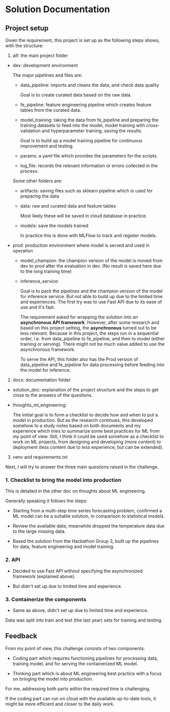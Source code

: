 # Solution Documentation

## Project setup

Given the requirement, this project is set up as the following steps shows, with the structure:

1. alf: the main project folder

- dev: development environment

    The major pipelines and files are:

    - data_pipeline: imports and cleans the data, and check data quality

        Goal is to create curated data based on the raw data. 

    - fe_pipeline: feature engineering pipeline which creates feature tables from the curated data.

    - model_training: taking the data from fe_pipeline and preparing the training datasets to feed into the model, model training with cross-validation and hyperparameter training, saving the results. 

        Goal is to build up a model training pipeline for continuous improvement and testing. 

    - params: a yaml file which provides the parameters for the scripts.

    - log_file: records the relevant information or errors collected in the process. 

    Some other folders are:
    - artifacts: saving files such as sklearn pipeline which is used for preparing the data

    - data: raw and curated data and feature tables
    
        Most likely these will be saved in cloud database in practice. 

    - models: save the models trained

        In practice this is done with MLFlow to track and register models.
    

- prod: production environment where model is served and used in operation

    - model_champion: the champion version of the model is moved from dev to prod after the evaluation in dev. (No result is saved here due to the long training time)

    - inference_service: 

        Goal is to pack the pipelines and the champion version of the model for inference service. But not able to build up due to the limited time and experiences. The first try was to use Fast API due to its ease of use and it's fast. 

        The requirement asked for wrapping the solution into an **asynchronous API framework**. However, after some research and based on this project setting, the **asynchronous** turned out to be less relevant. Because in this project, the steps run in a sequential order, i.e. from data_pipeline to fe_pipeline, and then to model (either training or serving). There might not be much value added to use the asynchronous framework.

        To serve the API, this folder also has the Prod version of data_pipeline and fe_pipeline for data processing before feeding into the model for inference.


2. docs: documentation folder

- solution_doc: explanation of the project structure and the steps to get close to the answers of the questions. 

- thoughts_ml_engineering: 

    The initial goal is to form a checklist to decide how and when to put a model in production. But as the research continues, this developed somehow to a study notes based on both documents and my experience which tries to summarize some best practices for ML from my point of view. Still, I think it could be used somehow as a checklist to work on ML projects, from designing and developing (more content) to deployment (less content due to less experience, but can be extended). 

3. venv and requirements.txt

Next, I will try to answer the three main questions raised in the challenge.

### 1. Checklist to bring the model into production

This is detailed in the other doc on thoughts about ML engineering.

Generally speaking it follows the steps:

-  Starting from a multi-step time series forecasting problem, confirmed a ML model can be a suitable solution, in comparison to statistical models.

- Review the available data, meanwhile dropped the temperature data due to the large missing data.

- Based the solution from the Hackathon Group 3, built up the pipelines for data, feature engineering and model training. 

### 2. API

- Decided to use Fast API without specifying the asynchronized framework (explained above).

- But didn't set up due to limited time and experience.

### 3. Containerize the components

- Same as above, didn't set up due to limited time and experience.

Data was split into train and test (the last year) sets for training and testing.

## Feedback

From my point of view, this challenge consists of two components: 

- Coding part which requires functioning pipelines for processing data, training model, and for serving the containerized ML model.

- Thinking part which is about ML engineering best practice with a focus on bringing the model into production. 

For me, addressing both parts within the required time is challenging. 

If the coding part can run on cloud with the available up-to-date tools, it might be more efficient and closer to the daily work. 
